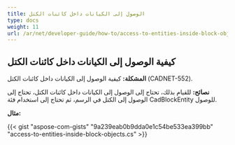 ```yaml
---
title: الوصول إلى الكيانات داخل كائنات الكتل
type: docs
weight: 11
url: /ar/net/developer-guide/how-to/access-to-entities-inside-block-objects/
---
```


## **كيفية الوصول إلى الكيانات داخل كائنات الكتل**

**المشكلة:** كيفية الوصول إلى الكيانات داخل كائنات الكتل (CADNET-552).

**نصائح:** للقيام بذلك، تحتاج إلى الوصول إلى الكيانات داخل كائنات الكتل، تحتاج إلى الوصول إلى الكتل في الرسم، ثم تحتاج إلى استخدام فئة CadBlockEntity للوصول.

**مثال:**

{{< gist "aspose-com-gists" "9a239eab0b9dda0e1c54be533ea399bb" "access-to-entities-inside-block-objects.cs" >}}
